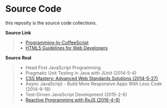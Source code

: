Source Code
===========
this reposity is the source code collections.

**Source Link**
> * [Programming-In-CoffeeScript](https://github.com/owenyang0/Programming-In-CoffeeScript)
> * [HTML5 Guidelines for Web Developers](http://html5.komplett.cc/code/index_en.html)

**Source Real**
> * Head First JavaScript Programming
> * Pragmatic Unit Testing in Java with JUnit (2014-5-4)
> * [CSS Mastery: Advanced Web Standards Solutions (2014-5-27)](http://www.cssmastery.com/)
> * Async JavaScript - Build More Responsive Apps With Less Code (2014-9-18)
> * Test-Driven JavaScript Development (2015-2-6)
> * [Reactive Programming with RxJS (2016-4-9)](https://pragprog.com/titles/smreactjs/source_code)
